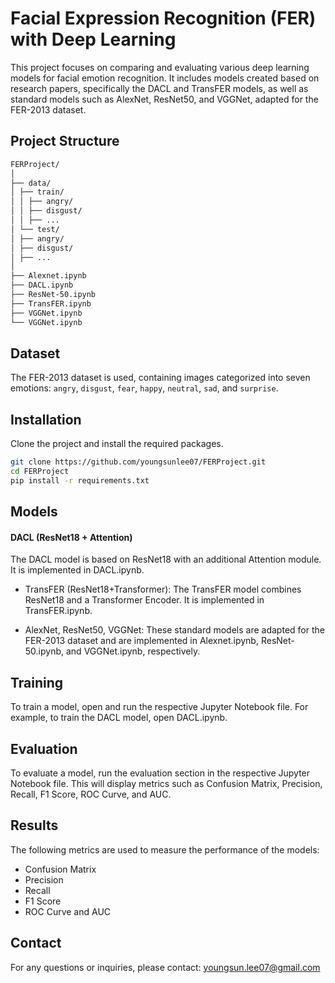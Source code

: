 # Facial Expression Recognition (FER) with Deep Learning

This project focuses on comparing and evaluating various deep learning models for facial emotion recognition. It includes models created based on research papers, specifically the DACL and TransFER models, as well as standard models such as AlexNet, ResNet50, and VGGNet, adapted for the FER-2013 dataset. 

## Project Structure 
```bash
FERProject/
│
├── data/
│ ├── train/
│ │ ├── angry/
│ │ ├── disgust/
│ │ ├── ...
│ └── test/
│ ├── angry/
│ ├── disgust/
│ ├── ...
│
├── Alexnet.ipynb
├── DACL.ipynb
├── ResNet-50.ipynb
├── TransFER.ipynb
├── VGGNet.ipynb
└── VGGNet.ipynb
```

## Dataset
The FER-2013 dataset is used, containing images categorized into seven emotions: `angry`, `disgust`, `fear`, `happy`, `neutral`, `sad`, and `surprise`.

## Installation
Clone the project and install the required packages.
```bash
git clone https://github.com/youngsunlee07/FERProject.git
cd FERProject
pip install -r requirements.txt
``` 

## Models
#### DACL (ResNet18 + Attention) 
The DACL model is based on ResNet18 with an additional Attention module. It is implemented in DACL.ipynb.

- TransFER (ResNet18+Transformer): The TransFER model combines ResNet18 and a Transformer Encoder. It is implemented in TransFER.ipynb.

- AlexNet, ResNet50, VGGNet: These standard models are adapted for the FER-2013 dataset and are implemented in Alexnet.ipynb, ResNet-50.ipynb, and VGGNet.ipynb, respectively.

## Training
To train a model, open and run the respective Jupyter Notebook file. For example, to train the DACL model, open DACL.ipynb.

## Evaluation
To evaluate a model, run the evaluation section in the respective Jupyter Notebook file. This will display metrics such as Confusion Matrix, Precision, Recall, F1 Score, ROC Curve, and AUC.

## Results
The following metrics are used to measure the performance of the models:

- Confusion Matrix
- Precision
- Recall
- F1 Score
- ROC Curve and AUC

## Contact
For any questions or inquiries, please contact: youngsun.lee07@gmail.com

